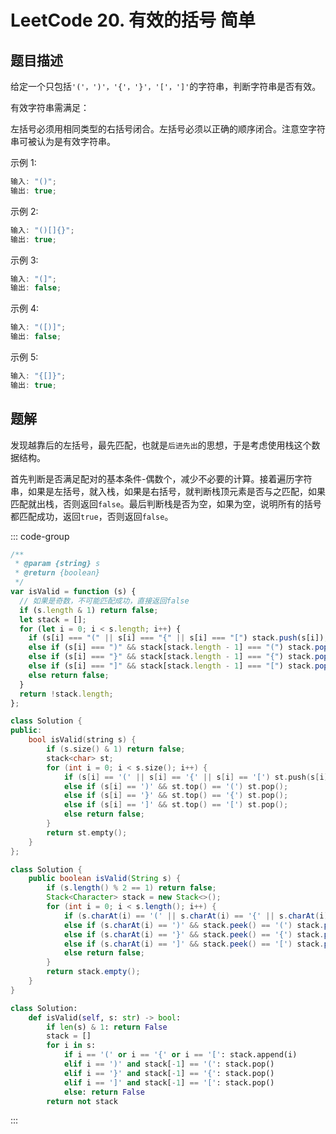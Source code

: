 # LeetCode 20. 有效的括号 <span class="VPBadge tip">简单</span>

## 题目描述

给定一个只包括`'('，')'，'{'，'}'，'['，']'`的字符串，判断字符串是否有效。

有效字符串需满足：

左括号必须用相同类型的右括号闭合。左括号必须以正确的顺序闭合。注意空字符串可被认为是有效字符串。

示例 1:

```javascript
输入: "()";
输出: true;
```

示例 2:

```javascript
输入: "()[]{}";
输出: true;
```

示例 3:

```javascript
输入: "(]";
输出: false;
```

示例 4:

```javascript
输入: "([)]";
输出: false;
```

示例 5:

```javascript
输入: "{[]}";
输出: true;
```

## 题解

发现越靠后的左括号，最先匹配，也就是`后进先出`的思想，于是考虑使用栈这个数据结构。

首先判断是否满足配对的基本条件-偶数个，减少不必要的计算。接着遍历字符串，如果是左括号，就入栈，如果是右括号，就判断栈顶元素是否与之匹配，如果匹配就出栈，否则返回`false`。最后判断栈是否为空，如果为空，说明所有的括号都匹配成功，返回`true`，否则返回`false`。

::: code-group

```javascript
/**
 * @param {string} s
 * @return {boolean}
 */
var isValid = function (s) {
  // 如果是奇数，不可能匹配成功，直接返回false
  if (s.length & 1) return false;
  let stack = [];
  for (let i = 0; i < s.length; i++) {
    if (s[i] === "(" || s[i] === "{" || s[i] === "[") stack.push(s[i]);
    else if (s[i] === ")" && stack[stack.length - 1] === "(") stack.pop();
    else if (s[i] === "}" && stack[stack.length - 1] === "{") stack.pop();
    else if (s[i] === "]" && stack[stack.length - 1] === "[") stack.pop();
    else return false;
  }
  return !stack.length;
};
```

```cpp
class Solution {
public:
    bool isValid(string s) {
        if (s.size() & 1) return false;
        stack<char> st;
        for (int i = 0; i < s.size(); i++) {
            if (s[i] == '(' || s[i] == '{' || s[i] == '[') st.push(s[i]);
            else if (s[i] == ')' && st.top() == '(') st.pop();
            else if (s[i] == '}' && st.top() == '{') st.pop();
            else if (s[i] == ']' && st.top() == '[') st.pop();
            else return false;
        }
        return st.empty();
    }
};
```

```java
class Solution {
    public boolean isValid(String s) {
        if (s.length() % 2 == 1) return false;
        Stack<Character> stack = new Stack<>();
        for (int i = 0; i < s.length(); i++) {
            if (s.charAt(i) == '(' || s.charAt(i) == '{' || s.charAt(i) == '[') stack.push(s.charAt(i));
            else if (s.charAt(i) == ')' && stack.peek() == '(') stack.pop();
            else if (s.charAt(i) == '}' && stack.peek() == '{') stack.pop();
            else if (s.charAt(i) == ']' && stack.peek() == '[') stack.pop();
            else return false;
        }
        return stack.empty();
    }
}
```

```python
class Solution:
    def isValid(self, s: str) -> bool:
        if len(s) & 1: return False
        stack = []
        for i in s:
            if i == '(' or i == '{' or i == '[': stack.append(i)
            elif i == ')' and stack[-1] == '(': stack.pop()
            elif i == '}' and stack[-1] == '{': stack.pop()
            elif i == ']' and stack[-1] == '[': stack.pop()
            else: return False
        return not stack
```

:::
